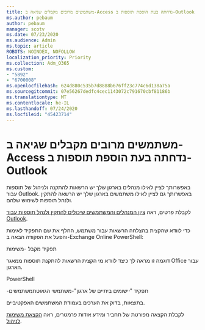 ```yaml
---
title: משתמשים מרובים מקבלים שגיאה ב-Access נדחתה בעת הוספת תוספות ב-Outlook
ms.author: pebaum
author: pebaum
manager: scotv
ms.date: 07/23/2020
ms.audience: Admin
ms.topic: article
ROBOTS: NOINDEX, NOFOLLOW
localization_priority: Priority
ms.collection: Adm_O365
ms.custom:
- "5892"
- "6700008"
ms.openlocfilehash: 624d880c535b7d8888b676ff23c774c6d138a75a
ms.sourcegitcommit: 07e56267dedfc4cec1143072c791670cbf81186b
ms.translationtype: MT
ms.contentlocale: he-IL
ms.lasthandoff: 07/24/2020
ms.locfileid: "45423714"
---
```

# <a name="multiple-users-get-access-denied-error-while-adding-add-ins-in-outlook"></a>משתמשים מרובים מקבלים שגיאה ב-Access נדחתה בעת הוספת תוספות ב-Outlook

באפשרותך לציין לאילו מנהלים בארגון שלך יש הרשאות להתקנה ולניהול של תוספות עבור Outlook. באפשרותך גם לציין לאילו משתמשים בארגון שלך יש הרשאה להתקין ולנהל תוספות לשימוש שלהם.

לקבלת פרטים, ראה [ציון המנהלים והמשתמשים שיכולים להתקין ולנהל תוספות עבור Outlook](https://docs.microsoft.com/exchange/clients-and-mobile-in-exchange-online/add-ins-for-outlook/specify-who-can-install-and-manage-add-ins).

כדי לוודא שהקצית בהצלחה הרשאות עבור משתמש, החלף את <Role Name> שם התפקיד לאימות והפעל את הפקודה הבאה ב-Exchange Online PowerShell:

תפקיד מקבל <Role Name> -משימות

דוגמה זו מראה לך כיצד לוודא מי הקצית הרשאות להתקנת תוספות ממאגר Office עבור הארגון.

PowerShell

-תפקיד "יישומים ביתיים של ארגון"-משתמשי הגאוטתמשתמשים

בתוצאות, בדוק את הערכים בעמודת המשתמשים האפקטיביים.

לקבלת הקצאה מפורטת של תחביר ומידע אודות פרמטרים, ראה [הקצאת משימות לניהול](https://docs.microsoft.com/powershell/module/exchange/get-managementroleassignment).
 